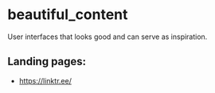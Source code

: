 # beautiful_content
User interfaces that looks good and can serve as inspiration.

## Landing pages:
- https://linktr.ee/